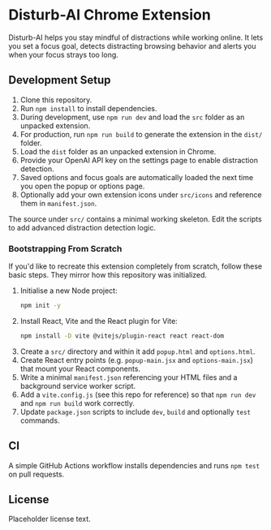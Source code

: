 # Disturb-AI Chrome Extension

Disturb-AI helps you stay mindful of distractions while working online. It lets you set a focus goal, detects distracting browsing behavior and alerts you when your focus strays too long.

## Development Setup

1. Clone this repository.
2. Run `npm install` to install dependencies.
3. During development, use `npm run dev` and load the `src` folder as an unpacked extension.
4. For production, run `npm run build` to generate the extension in the `dist/` folder.
5. Load the `dist` folder as an unpacked extension in Chrome.
6. Provide your OpenAI API key on the settings page to enable distraction detection.
7. Saved options and focus goals are automatically loaded the next time you open the popup or options page.
8. Optionally add your own extension icons under `src/icons` and reference them in `manifest.json`.

The source under `src/` contains a minimal working skeleton. Edit the scripts to add advanced distraction detection logic.

### Bootstrapping From Scratch

If you'd like to recreate this extension completely from scratch, follow these basic steps. They mirror how this repository was initialized.

1. Initialise a new Node project:
   ```sh
   npm init -y
   ```
2. Install React, Vite and the React plugin for Vite:
   ```sh
   npm install -D vite @vitejs/plugin-react react react-dom
   ```
3. Create a `src/` directory and within it add `popup.html` and `options.html`.
4. Create React entry points (e.g. `popup-main.jsx` and `options-main.jsx`) that mount your React components.
5. Write a minimal `manifest.json` referencing your HTML files and a background service worker script.
6. Add a `vite.config.js` (see this repo for reference) so that `npm run dev` and `npm run build` work correctly.
7. Update `package.json` scripts to include `dev`, `build` and optionally `test` commands.

## CI

A simple GitHub Actions workflow installs dependencies and runs `npm test` on pull requests.

## License

Placeholder license text.
